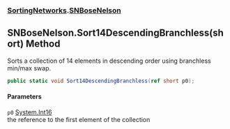 ### [SortingNetworks](SortingNetworks.md 'SortingNetworks').[SNBoseNelson](SortingNetworks_SNBoseNelson.md 'SortingNetworks.SNBoseNelson')
## SNBoseNelson.Sort14DescendingBranchless(short) Method
Sorts a collection of 14 elements in descending order using branchless min/max swap.  
```csharp
public static void Sort14DescendingBranchless(ref short p0);
```
#### Parameters
<a name='SortingNetworks_SNBoseNelson_Sort14DescendingBranchless(short)_p0'></a>
`p0` [System.Int16](https://docs.microsoft.com/en-us/dotnet/api/System.Int16 'System.Int16')  
the reference to the first element of the collection
  
